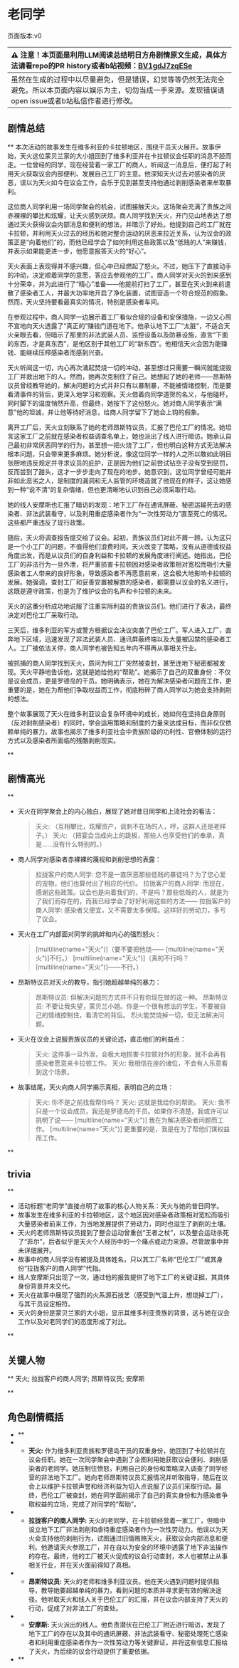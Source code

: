 # 老同学
页面版本:v0
 

| :warning: 注意！本页面是利用LLM阅读总结明日方舟剧情原文生成，具体方法请看repo的PR history或者b站视频：[BV1gdJ7zqESe](https://www.bilibili.com/video/BV1gdJ7zqESe/)         |
|:----------------------------|
| 虽然在生成的过程中以尽量避免，但是错误，幻觉等等仍然无法完全避免。所以本页面内容以娱乐为主，切勿当成一手来源。发现错误请open issue或者b站私信作者进行修改。|



## 剧情总结
**
本次活动的故事发生在维多利亚的卡拉顿地区，围绕干员天火展开。故事伊始，天火这位蒙贝兰家的大小姐回到了维多利亚并在卡拉顿议会任职的消息不胫而走。一位曾经的同学，现在经营着一家工厂的商人，听闻这一消息后，便打起了利用天火获取议会内部便利、发展自己工厂的主意。他深知天火过去对感染者的厌恶，误以为天火如今在议会工作，会乐于见到甚至支持他通过剥削感染者来牟取暴利。

这位商人同学利用一场同学聚会的机会，试图接触天火。这场聚会充满了贵族之间赤裸裸的攀比和炫耀，让天火感到厌烦。商人同学找到天火，开门见山地表达了想通过天火获得议会内部消息和便利的想法，并暗示了好处。他提到自己的工厂就在卡拉顿，并利用天火过去的经历和她对整合运动的厌恶来拉近关系，认为议会的政策正是“向着他们”的，而他已经学会了如何利用这些政策以及“低贱的人”来赚钱，并表示如果能更进一步，他愿意报答天火的“好心”。

天火表面上表现得并不感兴趣，但心中已经燃起了怒火。不过，她压下了直接动手的冲动，决定顺着同学的意愿，答应去参观他的工厂。商人同学对天火的到来感到十分荣幸，并为此进行了“精心”准备——他提前打扫了工厂，甚至在天火到来前遣散了感染者工人，并最大功率地开启了净化装置，试图营造一个符合规范的假象。然而，天火坚持要看最真实的情况，特别是感染者车间。

在参观过程中，商人同学一边展示着工厂看似合规的设备和安保措施，一边又心照不宣地向天火透露了“真正的”赚钱门道在地下。他承认地下工厂“太脏”，不适合天火亲眼去看，但暗示了那里的非法武装人员、监控设备以及防暴设施，直言“下面的东西，才是真东西”，是他区别于其他工厂的“新东西”。他相信天火会因为能赚钱、能继续压榨感染者而感到兴奋。

天火听闻这一切，内心再次涌起焚烧一切的冲动，甚至想过只需要一瞬间就能烧毁工厂并救出地下的人。然而，她再次克制住了自己。她想起了她的老师——昂斯特议员曾经教导她的，解决问题的方式并非只有以暴制暴，不能被情绪控制，而是要看清事件的背后，更深入地学习和观察。天火借着向同学道贺的名义，与他碰杯，同时脚下的温度悄然升高，但最终，她按下了这份怒火。她对商人同学表示“满意”他的坦诚，并让他等待好消息，给商人同学留下了她会上钩的假象。

离开工厂后，天火立刻联系了她的老师昂斯特议员，汇报了巴伦工厂的情况。她坦言这家工厂之前就在感染者权益调查名单上，她也派出了线人进行暗访。她承认自己最初非常厌恶同学的行为，甚至想一把火烧了工厂，但也明白这种方式无法解决根本问题，只会带来更多麻烦。她分析说，像这位同学一样的人之所以敢如此明目张胆地违反规定并寻求议员的庇护，正是因为他们之前尝试钻空子没有受到惩罚，反而尝到了甜头，这才一步步走向了现在的地步。她意识到，这位同学曾经可能并非如此恶劣之人，是制度的漏洞和无人监管的环境造就了他现在的样子，这让她感到一种“说不清”的复杂情绪，但也更清晰地认识到自己必须采取行动。

她的线人安摩斯也汇报了暗访的发现：地下工厂存在通讯屏蔽、秘密运输死去的感染者、非法武装看守，以及利用重症感染者作为“一次性劳动力”直至死亡的情况。这些都严重违反了现行政策。

随后，天火将调查报告提交给了议会。起初，贵族议员们对此不屑一顾，认为这只是一个小工厂的问题，不值得他们浪费时间。天火改变了策略，没有从道德或权益角度出发，而是从议员们的自身利益和卡拉顿的发展角度进行阐述。她指出，巴伦工厂的非法行为一旦外泄，将严重损害卡拉顿因对感染者政策相对宽松而吸引大量感染者工人带来的良好形象，导致感染者不再愿意前来，这会极大地影响卡拉顿的发展。她强调，查封工厂和妥善安置被解救的感染者，都需要以议会的名义进行，这既是遵守政策，也是为了维护议会的名声和卡拉顿的未来。

天火的这番分析成功地说服了注重实际利益的贵族议员们。他们进行了表决，最终决定对巴伦工厂采取行动。

三天后，维多利亚的军方或警方根据议会决议突袭了巴伦工厂。军人进入工厂，直奔地下区域，迅速发现了非法武装人员、通讯屏蔽终端以及大量被囚禁的感染者工人。工厂被依法关停，商人同学也被告知五年内不得再从事相关行业。

被抓捕的商人同学找到天火，质问为何工厂突然被查封，甚至连地下秘密都被发现。天火平静地告诉他，这就是她给他的“帮助”。她揭示了自己的双重身份：不仅是议会成员，更是罗德岛的干员。她明确表示，她在为解决感染者问题而工作，更重要的是，她在为帮他们争取权益而工作，彻底粉碎了商人同学以为她会支持剥削的想法。

整个故事展现了天火在维多利亚议会复杂环境中的成长，她如何在坚持自身原则（反对剥削感染者）的同时，学会运用策略和制度的力量来达成目标，而非仅仅依赖单纯的暴力。故事也揭示了维多利亚社会中贵族阶级的功利性、官僚体制的运行方式以及感染者所面临的残酷剥削现实。

**
## 剧情高光
**

*   天火在同学聚会上的内心独白，展现了她对昔日同学和上流社会的看法：
    > 天火: （互相攀比，炫耀资产，讽刺不在场的人，哼，这群人还是老样子。）
    > 天火: （把宴会当成向上的跳板，那些人也享受他们的奉承，真是......没有什么特别的。）
*   商人同学对感染者赤裸裸的蔑视和剥削思想的表露：
    > 拉拢客户的商人同学: 您不是一直厌恶那些低贱的暴徒吗？为了您心爱的宠物，他们也算付出了相应的代价。
    > 拉拢客户的商人同学: 而现在，感谢这些政策。议会也是向着我们的，不是吗？那些低贱的人，就是为了我们而存在的，而我已经学会了好好利用这些的方法——
    > 拉拢客户的商人同学: 感染者又便宜，又不需要太多保障。这样好的劳动力，多亏了议会。
*   天火在工厂内部面对同学的挑衅和内心的强烈怒火：
    > [multiline(name="天火")]（要不要把他烧——
    > [multiline(name="天火")]不行。）
    > [multiline(name="天火")]（真的不行吗？
    > [multiline(name="天火")]——不行。）
*   昂斯特议员对天火的教导，指引她超越单纯的暴力：
    > 昂斯特议员: 但解决问题的方式并不只有你现在做的这一种。
    > 昂斯特议员: 不要让我失望，蒙贝兰小姐。你是一个很有想法的学生，不要被自己的情绪控制住，看清它的背后。
    > 烈火能焚烧掉一切，但无法解决问题。
*   天火在议会上说服贵族议员的关键论述，直击他们的利益点：
    > 天火: 这件事一旦外泄，会极大地损害卡拉顿对外的形象，就不会再有感染者愿意来卡拉顿工作。
    > 天火: 我相信在座的诸位，不会有人乐意看到这个场景。
*   故事结尾，天火向商人同学揭示真相，表明自己的立场：
    > 天火: 你不是之前找我帮你吗？
    > 天火: 这就是我给你的帮助。
    > 天火: 我不只是一个议会成员，我还是罗德岛的干员。如果你不清楚，我或许可以挑明了说——
    > [multiline(name="天火")] 我在为解决感染者问题而工作。
    > [multiline(name="天火")] 更重要的是，我是在为了帮他们谋权益而工作。

**
## trivia
**

*   活动标题“老同学”直接点明了故事的核心人物关系：天火与她的昔日同学。
*   故事发生在维多利亚的卡拉顿地区，这个地区因对感染者政策相对宽松而吸引大量感染者前来工作，为当地发展提供了劳动力，同时也滋生了剥削的土壤。
*   天火的老师昂斯特议员提到了整合运动曾重创“王者之杖”，以及整合运动杀死了“菲尔”，后者似乎是天火个人经历中的一个痛点或动力来源，尽管故事中并未详细展开。
*   故事中的商人同学没有被提及具体姓名，只以其工厂名称“巴伦工厂”或其身份“拉拢客户的商人同学”代指。
*   线人安摩斯只出现了一次，通过他的报告提供了地下工厂的关键证据，其具体身份背景并未交代。
*   天火在故事中展现了强烈的火系源石技艺（感受到气温上升，想烧掉工厂），与其干员设定相符。
*   天火的身份是蒙贝兰家的大小姐，显示其维多利亚贵族的背景，这与她在议会工作以及对老同学们的态度形成了对比。

**
## 关键人物
**
天火; 拉拢客户的商人同学; 昂斯特议员; 安摩斯

**
## 角色剧情概括
-   **
-   *   **天火:** 作为维多利亚贵族和罗德岛干员的双重身份，她回到了卡拉顿并在议会任职。她在一次同学聚会中遇到了企图利用她获取议会便利、剥削感染者的老同学。她压制住愤怒，利用自己的身份和策略深入调查了同学经营的非法地下工厂。她向老师昂斯特议员汇报情况并听取指导，随后在议会上以维护卡拉顿声誉和经济利益为切入点说服了议员们采取行动。最终，巴伦工厂被查封，她在同学面前揭示了自己的真实身份和为感染者争取权益的立场，完成了对同学的“帮助”。
-   *   **拉拢客户的商人同学:** 天火的老同学，在卡拉顿经营着一家工厂，但暗中设立地下工厂非法剥削和虐待重症感染者作为一次性劳动力。他误以为天火会支持他的剥削行为，试图通过旧情贿赂天火，获取议会内部消息和便利。他邀请天火参观工厂，并在自以为安全的环境中透露了地下非法操作的存在。最终，他的工厂被天火促成的议会行动查封，本人也被禁止从事相关行业，并在天火面前得知了真相。
-   *   **昂斯特议员:** 天火的老师和维多利亚议员。他在天火遇到问题时提供指导，教导她要超越单纯的暴力，看到问题的本质并寻求更有效的解决途径。他听取天火和线人关于巴伦工厂的汇报，并在议会内部支持了天火的行动，促成了对非法工厂的查处。
-   *   **安摩斯:** 天火派出的线人。他负责潜伏在巴伦工厂附近进行暗访，发现了地下工厂的存在以及其中的通讯屏蔽、非法武装看守、秘密处理死亡感染者和利用重症感染者作为一次性劳动力等关键罪证，并将这些信息汇报给了天火，为后续的议会行动提供了重要依据。
-   **